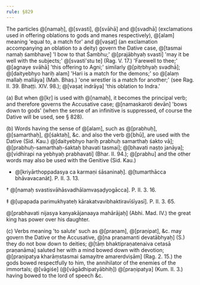 ```yaml
---
rule: §829
---
```


The particles @[namaḥ], @[svasti], @[svāhā] and @[svadhā] (exclamations used in offering oblations to gods and manes respectively), @[alam] meaning 'equal to, a match for' and @[vaṣaṭ] (an exclamation accompanying an oblation to a deity) govern the Dative case, @[tasmai namaḥ śambhave] 'I bow to that Śambhu;' @[prajābhyaḥ svasti] 'may it be well with the subjects;' @[svasti'stu te] (Rag. V. 17.) 'Farewell to thee;' @[agnaye svāhā] 'this offering to Agni;' similarly @[pitṛbhyaḥ svadhā]; @[daityebhyo hariḥ alam] 'Hari is a match for the demons;' so @[alaṃ mallaḥ mallāya] (Mah. Bhaṣ.) 'one wrestler is a match for another;' (see Rag. II. 39. Bhaṭṭi. XIV. 98.); @[vaṣaṭ indrāya] 'this oblation to Indra.'

(a) But when @[kṛ] is used with @[namaḥ], it becomes the principal verb; and therefore governs the Accusative case; @[namaskaroti devān] 'bows down to gods' (when the sense of an infinitive is suppressed, of course the Dative will be used, see § 828).

(b) Words having the sense of @[alam], such as @[prabhuḥ], @[samarthaḥ], @[śaktaḥ], &c. and also the verb @[bhū], are used with the Dative (Sid. Kau.) @[daityebhyo hariḥ prabhuḥ samarthaḥ śakto vā]; @[prabhuḥ-samarthaḥ-śaktaḥ bhavati tasmai]; @[bhavati naṣṭo janāya]; @[vidhirapi na yebhyaḥ prabhavati] (Bhar. II. 94.); @[prabhu] and the other words may also be used with the Genitive (Sid. Kau.)

- @[kriyārthoppadasya ca karmaṇi śāsaninaḥ]. @[tumarthācca bhāvavacanāt]. P. II. 3. 13.

† @[namaḥ svastisvāhāsvadhālamvaṣaḍyogācca]. P. II. 3. 16.

‡ @[upapada parimukhyateḥ kārakatvavibhaktiravīśīyasī]. P. II. 3. 65.

@[prabhavati nijasya kanyakājanaaya mahārājaḥ] (Abhi. Mad. IV.) the great king has power over his daughter.

(c) Verbs meaning 'to salute' such as @[praṇam], @[praṇipat], &c. may govern the Dative or the Accusative, @[na praṇamanti devatābhyaḥ] (S.) they do not bow down to deities; @[tāṃ bhaktipraṇatenaiva cetasā praṇanāma] saluted her with a mind bowed down with devotion; @[praṇipatya kharāṃstasmai śamayitre amarerdviṣām] (Rag. 2. 15.) the gods bowed respectfully to him, the annihilator of the enemies of the immortals; @[vāgiśe] (@[vāgādhipatyābhiḥ]) @[praṇipatya] (Kum. II. 3.) having bowed to the lord of speech &c.